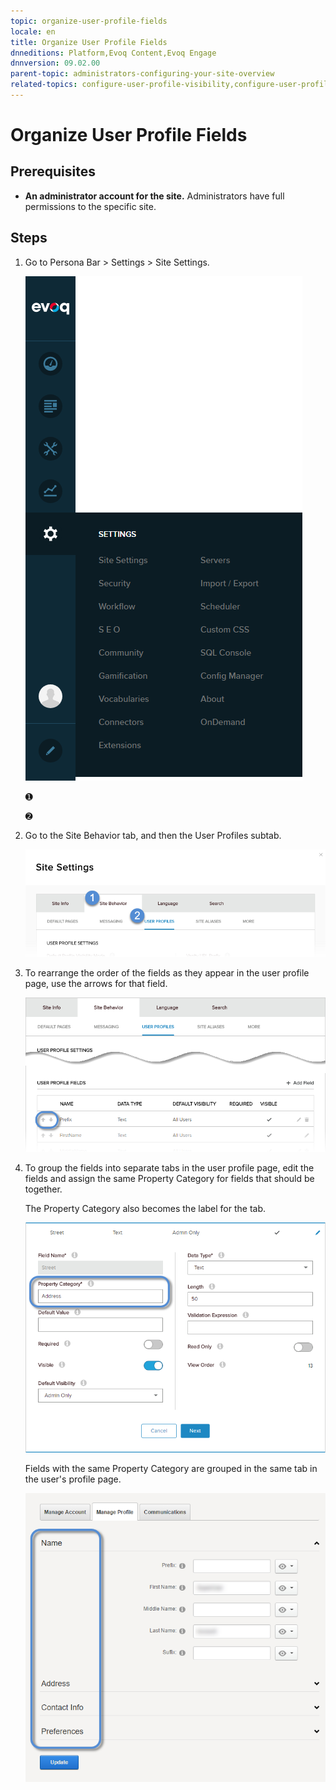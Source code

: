 ```yaml
---
topic: organize-user-profile-fields
locale: en
title: Organize User Profile Fields
dnneditions: Platform,Evoq Content,Evoq Engage
dnnversion: 09.02.00
parent-topic: administrators-configuring-your-site-overview
related-topics: configure-user-profile-visibility,configure-user-profile-vanity-url,add-user-profile-field,edit-user-profile-field,delete-user-profile-field
---
```


# Organize User Profile Fields

## Prerequisites

*   **An administrator account for the site.** Administrators have full permissions to the specific site.

## Steps

1.  Go to Persona Bar \> Settings \> Site Settings.
    
    ![Persona Bar > Settings > Site Settings](img/scr-pbar-host-Settings-E91.png)
    
    ➊
    
    ➋
    
2.  Go to the Site Behavior tab, and then the User Profiles subtab.
    
    ![Site Behavior > User Profiles](img/scr-pbtabs-host-Settings-SiteSettings-SiteBehavior-UserProfiles-E90.png)
    
3.  To rearrange the order of the fields as they appear in the user profile page, use the arrows for that field.
    
      
    
    ![Site Settings > Site Behavior > User Profiles > User Profile Fields > Reorder](img/scr-SiteSettings-SiteBehavior-UserProfiles-UserProfileFields-Reorder-E90.png)
    
      
    
4.  To group the fields into separate tabs in the user profile page, edit the fields and assign the same Property Category for fields that should be together.
    
    The Property Category also becomes the label for the tab.
    
      
    
    ![Site Settings > Site Behavior > User Profiles > User Profile Fields > Edit Field > Property Category](img/scr-SiteSettings-SiteBehavior-UserProfiles-UserProfileFields-EditField-PropertyCategory-E90.png)
    
      
    
    Fields with the same Property Category are grouped in the same tab in the user's profile page.
    
    ![Property Categories in the user profile page](img/scr-UserProfile-PropertyCategories.png)